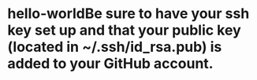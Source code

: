 # hello-worldBe sure to have your ssh key set up and that your public key (located in ~/.ssh/id_rsa.pub) is added to your GitHub account.
